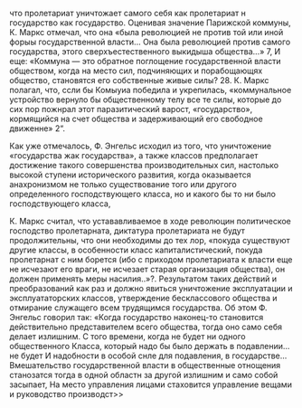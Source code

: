 что пролетариат уничтожает самого себя как пролетариат н государство как государство. Оценивая значение Парижской коммуны, К. Маркс отмечал, что она «была революцией не против той или иной форыы государственной власти... Она была революцией против самого государства, этого сверхъестественного выкидыша общества...» 7, И еще: «Коммуна — это обратное поглощение государственной власти обществом, когда на место сил, подчиняющих и порабощающях общество, становятся его собственные живые силы? 28. К. Маркс полагал, что, ссли бы Комыуиа победила и укрепилась, «коммунальное устройство вернуло бы общественному телу все те силы, которые до сих пор пожнрал этот паразитический варост, «государство», кормящийся на счет общества и задерживающий его свободное движенне» 2“.

Как уже отмечалось, Ф. Энгельс исходил из того, что уничтожение «государства жак государства», а также классов предполагает достижение такого совершенства производительных сил, настолько высокой ступени исторического развития, когда оказывается анахронизмом не только существование того или другого определенного господствующего класса, но и какого бы то ни было господствующего класса,

К. Маркс считал, что устававливаемое в ходе революцин политическое господство пролетарната, диктатура пролетариата не будут продолжительны, что они необходимы до тех лор, «покуда существуют другие классы, в особенности класс капиталистический, покуда пролетарнат с ним борется (ибо с приходом пролетариата к власти еще не исчезают его враги, не исчезает старая организация общества), он должен применять меры насилия..»?. Результатом таких действий и преобразований как раз и должно явиться уничтожение эксплуатации и эксплуататорских классов, утверждение бесклассового общества и отмирание служащего всем трудящимся государства. Об этом Ф. Энгельс говорил так: «Когда государство наконец-то становится действительно представителем всего общества, тогда оно само себя делает излишним. С того времени, когда не будет ни одного общественного Класса, который надо бы было держать в подавлении... не будет И надобности в особой снле для подавления, в государстве... Вмешательство государственной власти в общественные отнощения станозатся тогда в одной областн за другой излишним и само собой засыпает, На место управления лицами стаховится управление вещами и руководство производст>>
